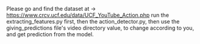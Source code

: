 Please go and find the dataset at -> https://www.crcv.ucf.edu/data/UCF_YouTube_Action.php
run the extracting_features.py first, then the action_detector.py, then use the giving_predictions file's video directory value, to change according to you, and get prediction from the model.
